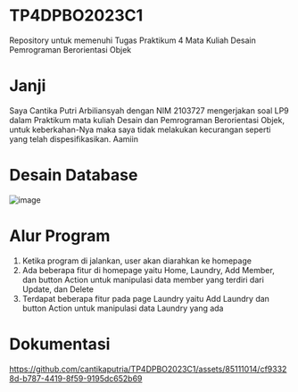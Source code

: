 # TP4DPBO2023C1
Repository untuk memenuhi Tugas Praktikum 4 Mata Kuliah Desain Pemrograman Berorientasi Objek

# Janji
Saya Cantika Putri Arbiliansyah dengan NIM 2103727 mengerjakan soal LP9 dalam Praktikum mata kuliah Desain dan Pemrograman Berorientasi Objek, untuk keberkahan-Nya maka saya tidak melakukan kecurangan seperti yang telah dispesifikasikan. Aamiin

# Desain Database
![image](https://github.com/cantikaputria/TP4DPBO2023C1/assets/85111014/ed2a1a59-47d2-4019-925a-1322bfd8a857)

# Alur Program
1. Ketika program di jalankan, user akan diarahkan ke homepage 
2. Ada beberapa fitur di homepage yaitu Home, Laundry, Add Member, dan button Action untuk manipulasi data member yang terdiri dari Update, dan Delete
3. Terdapat beberapa fitur pada page Laundry yaitu Add Laundry dan button Action untuk manipulasi data Laundry yang ada

# Dokumentasi
https://github.com/cantikaputria/TP4DPBO2023C1/assets/85111014/cf93328d-b787-4419-8f59-9195dc652b69
